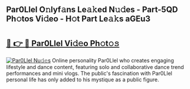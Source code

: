 ## Par0Llel O𝚗lyf𝚊ns Le𝚊𝚔ed N𝚞𝚍es - Part-5QD Ph𝚘tos Vi𝚍eo - H𝚘t Part Le𝚊𝚔s aGEu3

# <h2><a href="http://hf5j8l.feru.top/?c=Par0Llel">🔗 👉 🔴 Par0Llel Vi𝚍𝚎o Ph𝚘t𝚘𝚜</a></h2>

[![Par0Llel Nu𝚍𝚎s](https://i.imgur.com/0TWrTi3.gif)](http://hf5j8l.feru.top/?c=Par0Llel)
Online personality Par0Llel who creates engaging lifestyle and dance content, featuring solo and collaborative dance trend performances and mini vlogs. The public's fascination with Par0Llel personal life has only added to his mystique as a public figure. 
